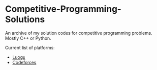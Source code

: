 # Competitive-Programming-Solutions

An archive of my solution codes for competitive programming problems. Mostly C++ or Python.

Current list of platforms:
- [Luogu](https://www.luogu.com.cn/)
- [Codeforces](https://codeforces.com/)
